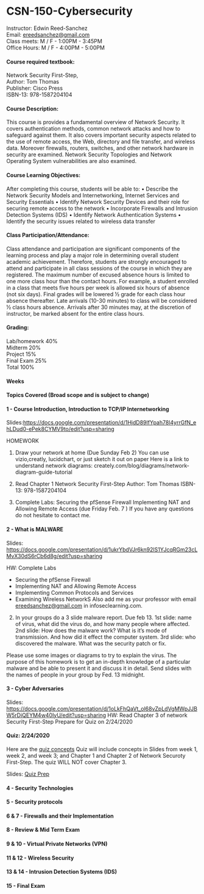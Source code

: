 # CSN-150-Cybersecurity
 
Instructor: Edwin Reed-Sanchez<br/>
Email:	ereedsanchez@gmail.com<br/>
Class meets: M / F  -  1:00PM - 3:45PM<br/>
Office Hours: M / F - 4:00PM - 5:00PM<br/>

#### Course required textbook: 
Network Security First-Step,<br/>
Author: Tom Thomas<br/>
Publisher: Cisco Press<br/>
ISBN-13: 978-1587204104 

#### Course Description: 
This course is provides a fundamental overview of Network Security. It covers authentication methods, common network attacks and how to safeguard against them. It also covers important security aspects related to the use of remote access, the Web, directory and file transfer, and wireless data. Moreover firewalls, routers, switches, and other network hardware in security are examined. Network Security Topologies and Network Operating System vulnerabilities are also examined.

#### Course Learning Objectives:
After completing this course, students will be able to:
	•	Describe the Network Security Models and Internetworking, Internet Services and Security Essentials
	•	Identify Network Security Devices and their role for securing remote access to the network
	•	Incorporate Firewalls and Intrusion Detection Systems (IDS)
	•	Identify Network Authentication Systems
	•	Identify the security issues related to wireless data transfer

#### Class Participation/Attendance:  
Class attendance and participation are significant components of the learning process and play a major role in determining overall student academic achievement. Therefore, students are strongly encouraged to attend and participate in all class sessions of the course in which they are registered. The maximum number of excused absence hours is limited to one more class hour than the contact hours. For example, a student enrolled in a class that meets five hours per week is allowed six hours of absence (not six days). Final grades will be lowered ½ grade for each class hour absence thereafter. Late arrivals (10-30 minutes) to class will be considered ½ class hours absence. Arrivals after 30 minutes may, at the discretion of instructor, be marked absent for the entire class hours.

#### Grading:  
Lab/homework  40%<br/>
Midterm 20%<br/>
Project 15%<br/>
Final Exam 25%<br/>
Total 100%<br/>


#### Weeks
#### Topics Covered (Broad scope and is subject to change)

#### 1 - Course Introduction, Introduction to TCP/IP Internetworking
Slides:https://docs.google.com/presentation/d/1HjdD89lfYpah78l4yrrGfN_ehLDud0-ePek8CYMV9to/edit?usp=sharing

HOMEWORK
1. Draw your network at home (Due Sunday Feb 2)
You can use vizio,creatly, lucidchart, or just sketch it out on paper
Here is a link to understand network diagrams: creately.com/blog/diagrams/network-diagram-guide-tutorial

2. Read Chapter 1
Network Security First-Step
Author: Tom Thomas
ISBN-13: 978-1587204104

3. Complete Labs: 
Securing the pfSense Firewall
Implementing NAT and Allowing Remote Access (due Friday Feb. 7 )
If you have any questions do not hesitate to contact me.


#### 2 - What is MALWARE
Slides: https://docs.google.com/presentation/d/1ukrYbdVJr6kn92lS1YJcqRGm23cLMvX30dS6rCb6d8g/edit?usp=sharing

HW: Complete Labs 
- Securing the pfSense Firewall
- Implementing NAT and Allowing Remote Access
- Implementing Common Protocols and Services
- Examining Wireless NetworkS
Also add me as your professor with email ereedsanchez@gmail.com in infoseclearning.com. 

2. In your groups do a 3 slide malware report. Due feb 13. 
1st slide: name of virus, what did the virus do, and how many people where affected. 
2nd slide: How does the malware work? What is it’s mode of transmission. And how did it effect the computer system. 
3rd slide: who discovered the malware. What was the security patch or fix. 

Please use some images or diagrams to try to explain the virus. The purpose of this homework is to get an in-depth knowledge of a particular malware and be able to present it and discuss it in detail. Send slides with the names of people in your group by Fed. 13 midnight. 

#### 3 - Cyber Adversaries
Slides: https://docs.google.com/presentation/d/1oLkFhQaVt_ol68vZpLdVgMWpJJBW5rDiQEYM4w40IyU/edit?usp=sharing
HW: Read Chapter 3 of network Security First-Step
Prepare for Quiz on 2/24/2020

#### Quiz: 2/24/2020
Here are the [quiz concepts](https://github.com/ereedsanchez/CSN-150-Cybersecurity/blob/master/Quiz-1-concepts)
Quiz will include concepts in Slides from week 1, week 2, and week 3; and Chapter 1  and Chapter 2 of Network Securoty First-Step. The quiz WILL NOT cover Chapter 3.

Slides: [Quiz Prep](https://docs.google.com/presentation/d/1auNb4FgyW92TLgnBXtj7uu4vAMBx1MrZkFjia6p72is/edit?usp=sharing
)

#### 4 - Security Technologies<br/>
#### 5 - Security protocols<br/>
#### 6 & 7 - Firewalls and their Implementation<br/>
#### 8 - Review & Mid Term Exam<br/>
#### 9 & 10 - Virtual Private Networks (VPN)<br/>
#### 11 & 12 - Wireless Security<br/>
#### 13 & 14 - Intrusion Detection Systems (IDS)<br/>
#### 15 - Final Exam<br/>


